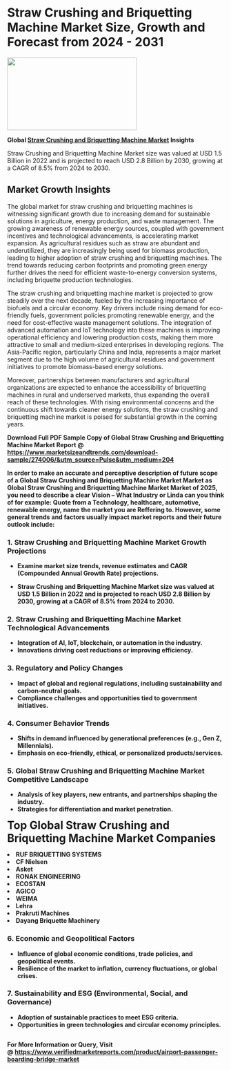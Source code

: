 <H1>Straw Crushing and Briquetting Machine Market Size, Growth and Forecast from 2024 - 2031</H1><img class="aligncenter size-medium wp-image-584254" src="https://thirdeyenews.in/wp-content/uploads/2024/09/Global-Market-Research-300x168.jpeg" alt="" width="300" height="168" /><p><strong>Global&nbsp;<a href="https://www.marketsizeandtrends.com/download-sample/274006/&amp;utm_source=Pulse&amp;utm_medium=204">Straw Crushing and Briquetting Machine Market</a> Insights</strong></p><p>Straw Crushing and Briquetting Machine Market size was valued at USD 1.5 Billion in 2022 and is projected to reach USD 2.8 Billion by 2030, growing at a CAGR of 8.5% from 2024 to 2030.</p><p><h2>Market Growth Insights</h2> <p>The global market for straw crushing and briquetting machines is witnessing significant growth due to increasing demand for sustainable solutions in agriculture, energy production, and waste management. The growing awareness of renewable energy sources, coupled with government incentives and technological advancements, is accelerating market expansion. As agricultural residues such as straw are abundant and underutilized, they are increasingly being used for biomass production, leading to higher adoption of straw crushing and briquetting machines. The trend towards reducing carbon footprints and promoting green energy further drives the need for efficient waste-to-energy conversion systems, including briquette production technologies.</p> <p><strong></strong></p> <p>The straw crushing and briquetting machine market is projected to grow steadily over the next decade, fueled by the increasing importance of biofuels and a circular economy. Key drivers include rising demand for eco-friendly fuels, government policies promoting renewable energy, and the need for cost-effective waste management solutions. The integration of advanced automation and IoT technology into these machines is improving operational efficiency and lowering production costs, making them more attractive to small and medium-sized enterprises in developing regions. The Asia-Pacific region, particularly China and India, represents a major market segment due to the high volume of agricultural residues and government initiatives to promote biomass-based energy solutions.</p> <p>Moreover, partnerships between manufacturers and agricultural organizations are expected to enhance the accessibility of briquetting machines in rural and underserved markets, thus expanding the overall reach of these technologies. With rising environmental concerns and the continuous shift towards cleaner energy solutions, the straw crushing and briquetting machine market is poised for substantial growth in the coming years.</p> <p><strong></p><p><span class=""><strong>Download Full PDF Sample Copy of Global Straw Crushing and Briquetting Machine Market Report</strong> @ <a href="https://www.marketsizeandtrends.com/download-sample/274006/&amp;utm_source=Pulse&amp;utm_medium=204" target="_blank">https://www.marketsizeandtrends.com/download-sample/274006/&amp;utm_source=Pulse&amp;utm_medium=204</a></span></p><p>In order to make an accurate and perceptive description of future scope of a Global&nbsp;Straw Crushing and Briquetting Machine Market Market as Global&nbsp;Straw Crushing and Briquetting Machine Market Market of 2025, you need to describe a clear Vision &ndash; What Industry or Linda can you think of for example: Quote from a Technology, healthcare, automotive, renewable energy, name the market you are Reffering to. However, some general trends and factors usually impact market reports and their future outlook include:</p><h3>1.&nbsp;<strong>Straw Crushing and Briquetting Machine Market Growth Projections</strong></h3><ul><li>Examine market size trends, revenue estimates and CAGR (Compounded Annual Growth Rate) projections.</li><li><p>Straw Crushing and Briquetting Machine Market size was valued at USD 1.5 Billion in 2022 and is projected to reach USD 2.8 Billion by 2030, growing at a CAGR of 8.5% from 2024 to 2030.</p></li></ul><h3>2.&nbsp;<strong>Straw Crushing and Briquetting Machine Market Technological Advancements</strong></h3><ul><li>Integration of AI, IoT, blockchain, or automation in the industry.</li><li>Innovations driving cost reductions or improving efficiency.</li></ul><h3>3.&nbsp;<strong>Regulatory and Policy Changes</strong></h3><ul><li>Impact of global and regional regulations, including sustainability and carbon-neutral goals.</li><li>Compliance challenges and opportunities tied to government initiatives.</li></ul><h3>4.&nbsp;<strong>Consumer Behavior Trends</strong></h3><ul><li>Shifts in demand influenced by generational preferences (e.g., Gen Z, Millennials).</li><li>Emphasis on eco-friendly, ethical, or personalized products/services.</li></ul><h3>5.&nbsp;<strong>Global Straw Crushing and Briquetting Machine Market Competitive Landscape</strong></h3><ul><li>Analysis of key players, new entrants, and partnerships shaping the industry.</li><li>Strategies for differentiation and market penetration.</li></ul><p data-pm-slice="1 1 []"><span style="color: inherit; font-family: inherit; font-size: 25px;">Top Global Straw Crushing and Briquetting Machine Market Companies</span></p><div class="" data-test-id=""><p><li>RUF BRIQUETTING SYSTEMS</li><li> CF Nielsen</li><li> Asket</li><li> RONAK ENGINEERING</li><li> ECOSTAN</li><li> AGICO</li><li> WEIMA</li><li> Lehra</li><li> Prakruti Machines</li><li> Dayang Briquette Machinery</li></p></div><h3>6.&nbsp;<strong>Economic and Geopolitical Factors</strong></h3><ul><li>Influence of global economic conditions, trade policies, and geopolitical events.</li><li>Resilience of the market to inflation, currency fluctuations, or global crises.</li></ul><h3>7.&nbsp;<strong>Sustainability and ESG (Environmental, Social, and Governance)</strong></h3><ul><li>Adoption of sustainable practices to meet ESG criteria.</li><li>Opportunities in green technologies and circular economy principles.</li></ul><h2><strong style="font-size: 14px;">For More Information or Query, Visit @&nbsp;</strong><a style="background-color: #ffffff; font-size: 14px;" href="https://www.marketsizeandtrends.com/report/straw-crushing-and-briquetting-machine-market/" target="_blank">https://www.verifiedmarketreports.com/product/airport-passenger-boarding-bridge-market</a></h2>
